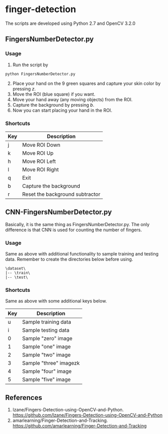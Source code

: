 # finger-detection
The scripts are developed using Python 2.7 and OpenCV 3.2.0

## FingersNumberDetector.py
### Usage
1. Run the script by
```
python FingersNumberDetector.py
```
2. Place your hand on the 9 green squares and capture your skin color by pressing *z*.
3. Move the ROI (blue square) if you want.
4. Move your hand away (any moving objects) from the ROI.
5. Capture the background by pressing *b*.
6. Now you can start placing your hand in the ROI.

### Shortcuts
Key | Description
--- | ---
j | Move ROI Down
k | Move ROI Up
h | Move ROI Left
l | Move ROI Right
q | Exit
b | Capture the background
r | Reset the background subtractor

## CNN-FingersNumberDetector.py
Basically, it is the same thing as FingersNumberDetector.py. The only difference is that CNN is used for counting the number of fingers.

### Usage
Same as above with additional functionality to sample training and testing data.
Remember to create the directories below before using.
```
\dataset\
|-- \train\
|-- \test\
```

### Shortcuts
Same as above with some additional keys below.

Key | Description
--- | ---
u | Sample training data
i | Sample testing data
0 | Sample "zero" image
1 | Sample "one" image
2 | Sample "two" image
3 | Sample "three" imagezk
4 | Sample "four" image
5 | Sample "five" image



## References
1. lzane/Fingers-Detection-using-OpenCV-and-Python. https://github.com/lzane/Fingers-Detection-using-OpenCV-and-Python
2. amarlearning/Finger-Detection-and-Tracking. https://github.com/amarlearning/Finger-Detection-and-Tracking
